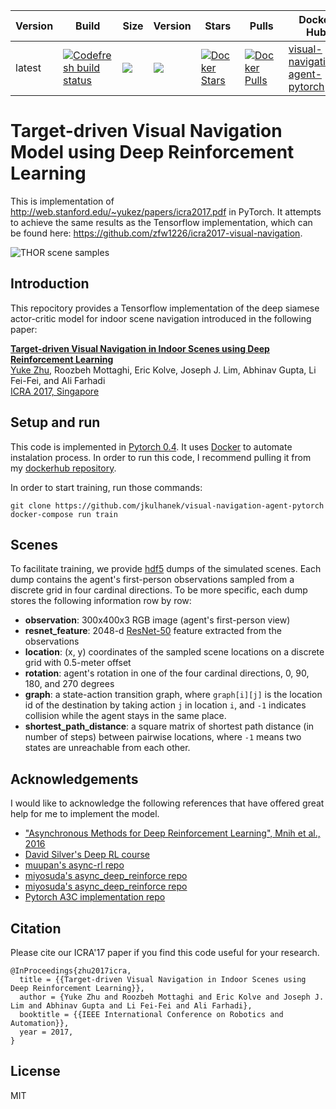 Version|Build|Size|Version|Stars|Pulls|Docker Hub
---|---|---|---|---|---|---
latest|[![Codefresh build status](https://g.codefresh.io/api/badges/build?branch=master&repoName=visual-navigation-agent-pytorch&repoOwner=kulhanek&pipelineName=visual-navigation-agent-pytorch&accountName=visual-navigation-agent-pytorch)](https://g.codefresh.io/repositories/kulhanek/visual-navigation-agent-pytorch/builds?filter=trigger:build) | [![](https://images.microbadger.com/badges/image/kulhanek/visual-navigation-agent-pytorch.svg)](https://microbadger.com/images/kulhanek/visual-navigation-agent-pytorch "Get your own image badge on microbadger.com") | [![](https://images.microbadger.com/badges/version/kulhanek/visual-navigation-agent-pytorch.svg)](https://microbadger.com/images/kulhanek/visual-navigation-agent-pytorch "Get your own version badge on microbadger.com") | [![Docker Stars](https://img.shields.io/docker/stars/kulhanek/visual-navigation-agent-pytorch.svg?style=flat-square)](https://hub.docker.com/r/kulhanek/visual-navigation-agent-pytorch/) | [![Docker Pulls](https://img.shields.io/docker/pulls/kulhanek/visual-navigation-agent-pytorch.svg?style=flat-square)](https://hub.docker.com/r/kulhanek/visual-navigation-agent-pytorch/) | [visual-navigation-agent-pytorch](https://hub.docker.com/r/kulhanek/visual-navigation-agent-pytorch/)

# Target-driven Visual Navigation Model using Deep Reinforcement Learning
This is implementation of http://web.stanford.edu/~yukez/papers/icra2017.pdf in PyTorch. It attempts to achieve the same results as the Tensorflow implementation, which can be found here: https://github.com/zfw1226/icra2017-visual-navigation.

![THOR scene samples](http://web.stanford.edu/~yukez/images/img/thor_examples.png "THOR scene samples")

## Introduction

This repocitory provides a Tensorflow implementation of the deep siamese actor-critic model for indoor scene navigation introduced in the following paper:

**[Target-driven Visual Navigation in Indoor Scenes using Deep Reinforcement Learning](http://web.stanford.edu/~yukez/papers/icra2017.pdf)**
<br>
[Yuke Zhu](http://web.stanford.edu/~yukez/), Roozbeh Mottaghi, Eric Kolve, Joseph J. Lim, Abhinav Gupta, Li Fei-Fei, and Ali Farhadi
<br>
[ICRA 2017, Singapore](http://www.icra2017.org/)

## Setup and run
This code is implemented in [Pytorch 0.4](https://pytorch.org/). It uses [Docker](http://docker.com/) to automate instalation process. In order to run this code, I recommend pulling it from my [dockerhub repository](https://hub.docker.com/r/kulhanek/visual-navigation-agent-pytorch/).

In order to start training, run those commands:
```
git clone https://github.com/jkulhanek/visual-navigation-agent-pytorch
docker-compose run train
```

## Scenes
To facilitate training, we provide [hdf5](http://www.h5py.org/) dumps of the simulated scenes. Each dump contains the agent's first-person observations sampled from a discrete grid in four cardinal directions. To be more specific, each dump stores the following information row by row:

* **observation**: 300x400x3 RGB image (agent's first-person view)
* **resnet_feature**: 2048-d [ResNet-50](https://arxiv.org/abs/1512.03385) feature extracted from the observations
* **location**: (x, y) coordinates of the sampled scene locations on a discrete grid with 0.5-meter offset
* **rotation**: agent's rotation in one of the four cardinal directions, 0, 90, 180, and 270 degrees
* **graph**: a state-action transition graph, where ```graph[i][j]``` is the location id of the destination by taking action ```j``` in location ```i```, and ```-1``` indicates collision while the agent stays in the same place.
* **shortest_path_distance**: a square matrix of shortest path distance (in number of steps) between pairwise locations, where ```-1``` means two states are unreachable from each other.
## Acknowledgements
I would like to acknowledge the following references that have offered great help for me to implement the model.
* ["Asynchronous Methods for Deep Reinforcement Learning", Mnih et al., 2016](https://arxiv.org/abs/1602.01783)
* [David Silver's Deep RL course](http://www0.cs.ucl.ac.uk/staff/d.silver/web/Teaching.html)
* [muupan's async-rl repo](https://github.com/muupan/async-rl/wiki)
* [miyosuda's async_deep_reinforce repo](https://github.com/miyosuda/async_deep_reinforce)
* [miyosuda's async_deep_reinforce repo](https://github.com/miyosuda/async_deep_reinforce)
* [Pytorch A3C implementation repo](https://github.com/ikostrikov/pytorch-a3c)


## Citation
Please cite our ICRA'17 paper if you find this code useful for your research.
```
@InProceedings{zhu2017icra,
  title = {{Target-driven Visual Navigation in Indoor Scenes using Deep Reinforcement Learning}},
  author = {Yuke Zhu and Roozbeh Mottaghi and Eric Kolve and Joseph J. Lim and Abhinav Gupta and Li Fei-Fei and Ali Farhadi},
  booktitle = {{IEEE International Conference on Robotics and Automation}},
  year = 2017,
}
```

## License
MIT
